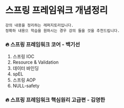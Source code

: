 # 스프링 프레임워크 개념정리

```
강의 내용을 정리하는 레퍼지토리입니다.
정확하 내용으 학습을 원하시는 경우 강의 들을 것을 추천드립니다.
```

### :fire: 스프링 프레임워크 코어 - 백기선
1. 스프링 IOC
2. Resource & Validation
3. 데이터 바인딩
4. spEL
5. 스프링 AOP
6. NULL-safety


### 🔥 스프링 프레임워크 핵심원리 고급편 - 김영한
